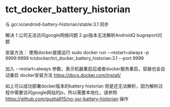 # tct_docker_battery_historian

与 gcr.io/android-battery-historian/stable:3.1 同步

解决
1.公司无法访问google网络问题
2.go版本无法解析AndroidQ bugreport问题

安装方法：
使用docker直接运行
sudo docker run --restart=always -p 9999:9999 tctdocker/tct_docker_battery_historian:3.1 --port 9999

加入  --restart=always  参数，表示机器重启后或者docker服务重启，容器也会自动重启
docker安装方法
https://docs.docker.com/install/

如上可以成功部署docker版本的battery historian
但是还无法解析，因为解析过程中需要访问google网站的js，所以需要本地化，请参照 https://github.com/gusha915/no-ssr-battery-historian 操作
